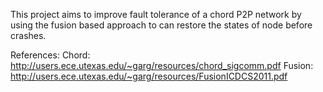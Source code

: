 This project aims to improve fault tolerance of a chord P2P network by using the fusion based approach to can restore the states of node before crashes.

References:
Chord: http://users.ece.utexas.edu/~garg/resources/chord_sigcomm.pdf
Fusion: http://users.ece.utexas.edu/~garg/resources/FusionICDCS2011.pdf
